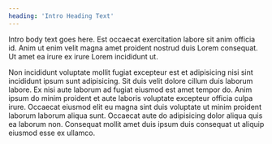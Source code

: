 ```yaml
---
heading: 'Intro Heading Text'
---
```


Intro body text goes here. Est occaecat exercitation labore sit anim officia id. Anim ut enim velit magna amet proident nostrud duis Lorem consequat. Ut amet ea irure ex irure Lorem incididunt ut.

Non incididunt voluptate mollit fugiat excepteur est et adipisicing nisi sint incididunt ipsum sunt adipisicing. Sit duis velit dolore cillum duis laborum labore. Ex nisi aute laborum ad fugiat eiusmod est amet tempor do. Anim ipsum do minim proident et aute laboris voluptate excepteur officia culpa irure. Occaecat eiusmod elit eu magna sint duis voluptate ut minim proident laborum laborum aliqua sunt. Occaecat aute do adipisicing dolor aliqua quis ea laborum non. Consequat mollit amet duis ipsum duis consequat ut aliquip eiusmod esse ex ullamco.